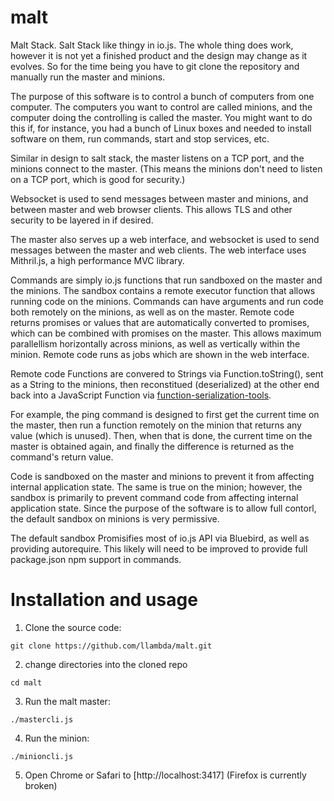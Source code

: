 # malt
Malt Stack. Salt Stack like thingy in io.js. The whole thing does work, however it is not yet a finished product and the design may change as it evolves. So for the time being you have to git clone the repository and manually run the master and minions.

The purpose of this software is to control a bunch of computers from one computer. The computers you want to control are called minions, and the computer doing the controlling is called the master. You might want to do this if, for instance, you had a bunch of Linux boxes and needed to install software on them, run commands, start and stop services, etc.

Similar in design to salt stack, the master listens on a TCP port, and the minions connect to the master. (This means the minions don't need to listen on a TCP port, which is good for security.)

Websocket is used to send messages between master and minions, and between master and web browser clients. This allows TLS and other security to be layered in if desired.

The master also serves up a web interface, and websocket is used to send messages between the master and web clients. The web interface uses Mithril.js, a high performance MVC library.

Commands are simply io.js functions that run sandboxed on the master and the minions. The sandbox contains a remote executor function that allows running code on the minions. Commands can have arguments and run code both remotely on the minions, as well as on the master. Remote code returns promises or values that are automatically converted to promises, which can be combined with promises on the master. This allows maximum parallellism horizontally across minions, as well as vertically within the minion. Remote code runs as jobs which are shown in the web interface.

Remote code Functions are convered to Strings via Function.toString(), sent as a String to the minions, then reconstitued (deserialized) at the other end back into a JavaScript Function via [function-serialization-tools](https://www.npmjs.com/package/function-serialization-tools).

For example, the ping command is designed to first get the current time on the master, then run a function remotely on the minion that returns any value (which is unused). Then, when that is done, the current time on the master is obtained again, and finally the difference is returned as the command's return value.

Code is sandboxed on the master and minions to prevent it from affecting internal application state. The same is true on the minion; however, the sandbox is primarily to prevent command code from affecting internal application state. Since the purpose of the software is to allow full contorl, the default sandbox on minions is very permissive. 

The default sandbox Promisifies most of io.js API via Bluebird, as well as providing autorequire. This likely will need to be improved to provide full package.json npm support in commands.

# Installation and usage

1. Clone the source code:

  ```git clone https://github.com/llambda/malt.git```
  
2. change directories into the cloned repo

  ```cd malt```
  
3. Run the malt master:

  ```
  ./mastercli.js
  ```
  
4. Run the minion:

  ```
  ./minioncli.js
  ```
  
5. Open Chrome or Safari to [http://localhost:3417]
  (Firefox is currently broken)



